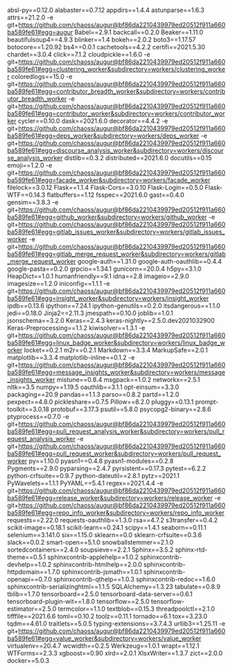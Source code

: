 absl-py==0.12.0
alabaster==0.7.12
appdirs==1.4.4
astunparse==1.6.3
attrs==21.2.0
-e git+https://github.com/chaoss/augur@bf86da2210439979ed20512f911a660ba589fe61#egg=augur
Babel==2.9.1
backcall==0.2.0
Beaker==1.11.0
beautifulsoup4==4.9.3
blinker==1.4
bokeh==2.0.2
boto3==1.17.57
botocore==1.20.92
bs4==0.0.1
cachetools==4.2.2
certifi==2021.5.30
chardet==3.0.4
click==7.1.2
cloudpickle==1.6.0
-e git+https://github.com/chaoss/augur@bf86da2210439979ed20512f911a660ba589fe61#egg=clustering_worker&subdirectory=workers/clustering_worker
coloredlogs==15.0
-e git+https://github.com/chaoss/augur@bf86da2210439979ed20512f911a660ba589fe61#egg=contributor_breadth_worker&subdirectory=workers/contributor_breadth_worker
-e git+https://github.com/chaoss/augur@bf86da2210439979ed20512f911a660ba589fe61#egg=contributor_worker&subdirectory=workers/contributor_worker
cycler==0.10.0
dask==2021.6.0
decorator==4.4.2
-e git+https://github.com/chaoss/augur@bf86da2210439979ed20512f911a660ba589fe61#egg=deps_worker&subdirectory=workers/deps_worker
-e git+https://github.com/chaoss/augur@bf86da2210439979ed20512f911a660ba589fe61#egg=discourse_analysis_worker&subdirectory=workers/discourse_analysis_worker
distlib==0.3.2
distributed==2021.6.0
docutils==0.15
emoji==1.2.0
-e git+https://github.com/chaoss/augur@bf86da2210439979ed20512f911a660ba589fe61#egg=facade_worker&subdirectory=workers/facade_worker
filelock==3.0.12
Flask==1.1.4
Flask-Cors==3.0.10
Flask-Login==0.5.0
Flask-WTF==0.14.3
flatbuffers==1.12
fsspec==2021.6.0
gast==0.4.0
gensim==3.8.3
-e git+https://github.com/chaoss/augur@bf86da2210439979ed20512f911a660ba589fe61#egg=github_worker&subdirectory=workers/github_worker
-e git+https://github.com/chaoss/augur@bf86da2210439979ed20512f911a660ba589fe61#egg=gitlab_issues_worker&subdirectory=workers/gitlab_issues_worker
-e git+https://github.com/chaoss/augur@bf86da2210439979ed20512f911a660ba589fe61#egg=gitlab_merge_request_worker&subdirectory=workers/gitlab_merge_request_worker
google-auth==1.31.0
google-auth-oauthlib==0.4.4
google-pasta==0.2.0
grpcio==1.34.1
gunicorn==20.0.4
h5py==3.1.0
HeapDict==1.0.1
humanfriendly==9.1
idna==2.8
imageio==2.9.0
imagesize==1.2.0
iniconfig==1.1.1
-e git+https://github.com/chaoss/augur@bf86da2210439979ed20512f911a660ba589fe61#egg=insight_worker&subdirectory=workers/insight_worker
ipdb==0.13.6
ipython==7.24.1
ipython-genutils==0.2.0
itsdangerous==1.1.0
jedi==0.18.0
Jinja2==2.11.3
jmespath==0.10.0
joblib==1.0.1
jsonschema==3.2.0
Keras==2.4.3
keras-nightly==2.5.0.dev2021032900
Keras-Preprocessing==1.1.2
kiwisolver==1.3.1
-e git+https://github.com/chaoss/augur@bf86da2210439979ed20512f911a660ba589fe61#egg=linux_badge_worker&subdirectory=workers/linux_badge_worker
locket==0.2.1
m2r==0.2.1
Markdown==3.3.4
MarkupSafe==2.0.1
matplotlib==3.3.4
matplotlib-inline==0.1.2
-e git+https://github.com/chaoss/augur@bf86da2210439979ed20512f911a660ba589fe61#egg=message_insights_worker&subdirectory=workers/message_insights_worker
mistune==0.8.4
msgpack==1.0.2
networkx==2.5.1
nltk==3.5
numpy==1.19.5
oauthlib==3.1.1
opt-einsum==3.3.0
packaging==20.9
pandas==1.1.3
parso==0.8.2
partd==1.2.0
pexpect==4.8.0
pickleshare==0.7.5
Pillow==8.2.0
pluggy==0.13.1
prompt-toolkit==3.0.18
protobuf==3.17.3
psutil==5.8.0
psycopg2-binary==2.8.6
ptyprocess==0.7.0
-e git+https://github.com/chaoss/augur@bf86da2210439979ed20512f911a660ba589fe61#egg=pull_request_analysis_worker&subdirectory=workers/pull_request_analysis_worker
-e git+https://github.com/chaoss/augur@bf86da2210439979ed20512f911a660ba589fe61#egg=pull_request_worker&subdirectory=workers/pull_request_worker
py==1.10.0
pyasn1==0.4.8
pyasn1-modules==0.2.8
Pygments==2.9.0
pyparsing==2.4.7
pyrsistent==0.17.3
pytest==6.2.2
python-crfsuite==0.9.7
python-dateutil==2.8.1
pytz==2021.1
PyWavelets==1.1.1
PyYAML==5.4.1
regex==2021.4.4
-e git+https://github.com/chaoss/augur@bf86da2210439979ed20512f911a660ba589fe61#egg=release_worker&subdirectory=workers/release_worker
-e git+https://github.com/chaoss/augur@bf86da2210439979ed20512f911a660ba589fe61#egg=repo_info_worker&subdirectory=workers/repo_info_worker
requests==2.22.0
requests-oauthlib==1.3.0
rsa==4.7.2
s3transfer==0.4.2
scikit-image==0.18.1
scikit-learn==0.24.1
scipy==1.4.1
seaborn==0.11.1
selenium==3.141.0
six==1.15.0
sklearn==0.0
sklearn-crfsuite==0.3.6
slack==0.0.2
smart-open==5.1.0
snowballstemmer==2.1.0
sortedcontainers==2.4.0
soupsieve==2.2.1
Sphinx==3.5.2
sphinx-rtd-theme==0.5.1
sphinxcontrib-applehelp==1.0.2
sphinxcontrib-devhelp==1.0.2
sphinxcontrib-htmlhelp==2.0.0
sphinxcontrib-httpdomain==1.7.0
sphinxcontrib-jsmath==1.0.1
sphinxcontrib-openapi==0.7.0
sphinxcontrib-qthelp==1.0.3
sphinxcontrib-redoc==1.6.0
sphinxcontrib-serializinghtml==1.1.5
SQLAlchemy==1.3.23
tabulate==0.8.9
tblib==1.7.0
tensorboard==2.5.0
tensorboard-data-server==0.6.1
tensorboard-plugin-wit==1.8.0
tensorflow==2.5.0
tensorflow-estimator==2.5.0
termcolor==1.1.0
textblob==0.15.3
threadpoolctl==2.1.0
tifffile==2021.6.6
toml==0.10.2
toolz==0.11.1
tornado==6.1
tox==3.23.0
tqdm==4.61.0
traitlets==5.0.5
typing-extensions==3.7.4.3
urllib3==1.25.11
-e git+https://github.com/chaoss/augur@bf86da2210439979ed20512f911a660ba589fe61#egg=value_worker&subdirectory=workers/value_worker
virtualenv==20.4.7
wcwidth==0.2.5
Werkzeug==1.0.1
wrapt==1.12.1
WTForms==2.3.3
xgboost==0.90
xlrd==2.0.1
XlsxWriter==1.3.7
zict==2.0.0
docker==5.0.3